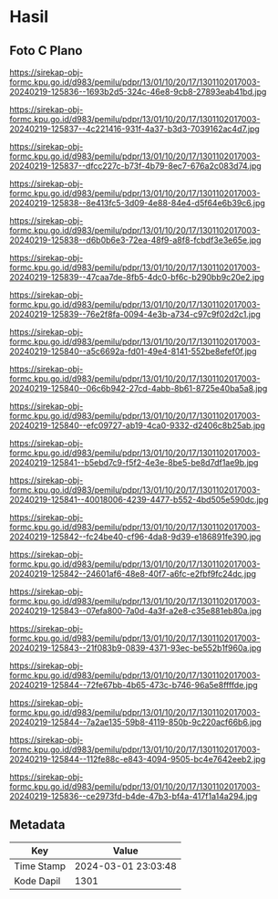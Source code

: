 # Hasil

## Foto C Plano

https://sirekap-obj-formc.kpu.go.id/d983/pemilu/pdpr/13/01/10/20/17/1301102017003-20240219-125836--1693b2d5-324c-46e8-9cb8-27893eab41bd.jpg

https://sirekap-obj-formc.kpu.go.id/d983/pemilu/pdpr/13/01/10/20/17/1301102017003-20240219-125837--4c221416-931f-4a37-b3d3-7039162ac4d7.jpg

https://sirekap-obj-formc.kpu.go.id/d983/pemilu/pdpr/13/01/10/20/17/1301102017003-20240219-125837--dfcc227c-b73f-4b79-8ec7-676a2c083d74.jpg

https://sirekap-obj-formc.kpu.go.id/d983/pemilu/pdpr/13/01/10/20/17/1301102017003-20240219-125838--8e413fc5-3d09-4e88-84e4-d5f64e6b39c6.jpg

https://sirekap-obj-formc.kpu.go.id/d983/pemilu/pdpr/13/01/10/20/17/1301102017003-20240219-125838--d6b0b6e3-72ea-48f9-a8f8-fcbdf3e3e65e.jpg

https://sirekap-obj-formc.kpu.go.id/d983/pemilu/pdpr/13/01/10/20/17/1301102017003-20240219-125839--47caa7de-8fb5-4dc0-bf6c-b290bb9c20e2.jpg

https://sirekap-obj-formc.kpu.go.id/d983/pemilu/pdpr/13/01/10/20/17/1301102017003-20240219-125839--76e2f8fa-0094-4e3b-a734-c97c9f02d2c1.jpg

https://sirekap-obj-formc.kpu.go.id/d983/pemilu/pdpr/13/01/10/20/17/1301102017003-20240219-125840--a5c6692a-fd01-49e4-8141-552be8efef0f.jpg

https://sirekap-obj-formc.kpu.go.id/d983/pemilu/pdpr/13/01/10/20/17/1301102017003-20240219-125840--06c6b942-27cd-4abb-8b61-8725e40ba5a8.jpg

https://sirekap-obj-formc.kpu.go.id/d983/pemilu/pdpr/13/01/10/20/17/1301102017003-20240219-125840--efc09727-ab19-4ca0-9332-d2406c8b25ab.jpg

https://sirekap-obj-formc.kpu.go.id/d983/pemilu/pdpr/13/01/10/20/17/1301102017003-20240219-125841--b5ebd7c9-f5f2-4e3e-8be5-be8d7df1ae9b.jpg

https://sirekap-obj-formc.kpu.go.id/d983/pemilu/pdpr/13/01/10/20/17/1301102017003-20240219-125841--40018006-4239-4477-b552-4bd505e590dc.jpg

https://sirekap-obj-formc.kpu.go.id/d983/pemilu/pdpr/13/01/10/20/17/1301102017003-20240219-125842--fc24be40-cf96-4da8-9d39-e186891fe390.jpg

https://sirekap-obj-formc.kpu.go.id/d983/pemilu/pdpr/13/01/10/20/17/1301102017003-20240219-125842--24601af6-48e8-40f7-a6fc-e2fbf9fc24dc.jpg

https://sirekap-obj-formc.kpu.go.id/d983/pemilu/pdpr/13/01/10/20/17/1301102017003-20240219-125843--07efa800-7a0d-4a3f-a2e8-c35e881eb80a.jpg

https://sirekap-obj-formc.kpu.go.id/d983/pemilu/pdpr/13/01/10/20/17/1301102017003-20240219-125843--21f083b9-0839-4371-93ec-be552b1f960a.jpg

https://sirekap-obj-formc.kpu.go.id/d983/pemilu/pdpr/13/01/10/20/17/1301102017003-20240219-125844--72fe67bb-4b65-473c-b746-96a5e8ffffde.jpg

https://sirekap-obj-formc.kpu.go.id/d983/pemilu/pdpr/13/01/10/20/17/1301102017003-20240219-125844--7a2ae135-59b8-4119-850b-9c220acf66b6.jpg

https://sirekap-obj-formc.kpu.go.id/d983/pemilu/pdpr/13/01/10/20/17/1301102017003-20240219-125844--112fe88c-e843-4094-9505-bc4e7642eeb2.jpg

https://sirekap-obj-formc.kpu.go.id/d983/pemilu/pdpr/13/01/10/20/17/1301102017003-20240219-125836--ce2973fd-b4de-47b3-bf4a-417f1a14a294.jpg


## Metadata

| Key        | Value               |
| ---------- | ------------------- |
| Time Stamp | 2024-03-01 23:03:48 |
| Kode Dapil | 1301                |



